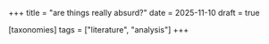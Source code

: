 +++
title = "are things really absurd?"
date = 2025-11-10
draft = true

[taxonomies]
tags = ["literature", "analysis"]
+++